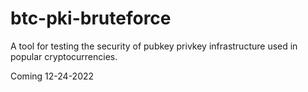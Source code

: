 # btc-pki-bruteforce
A tool for testing the security of pubkey privkey infrastructure used in popular cryptocurrencies.

Coming 12-24-2022
